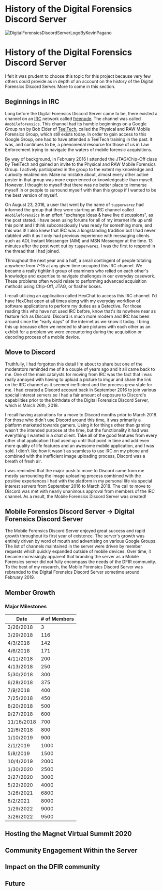 # History of the Digital Forensics Discord Server

![DigitalForensicsDiscordServerLogoByKevinPagano](https://github.com/Digital-Forensics-Discord-Server/CrowdsourcedDFIRBook/blob/main/manuscript/resources/DFDSLogo.png?raw=true)

# History of the Digital Forensics Discord Server

I felt it was prudent to choose this topic for this project because very few others could provide as in depth of an account on the history of the Digital Forensics Discord Server. More to come in this section.

## Beginnings in IRC

Long before the Digital Forensics Discord Server came to be, there existed a channel on an [IRC](https://en.wikipedia.org/wiki/Internet_Relay_Chat) network called [freenode](https://en.wikipedia.org/wiki/Freenode). The channel was called `#mobileforensics`. This channel had its humble beginnings on a Google Group ran by Bob Elder of [TeelTech](https://www.teeltech.com/), called the Physical and RAW Mobile Forensics Group, which still exists today. In order to gain access to this Google Group, one had to have attended a TeelTech training in the past. It was, and continues to be, a phenomenal resource for those of us in Law Enforcement trying to navigate the waters of mobile forensic acquisitions. 

By way of background, In February 2016 I attended the JTAG/Chip-Off class by TeelTech and gained an invite to the Physical and RAW Mobile Forensics Group. I actively participated in the group to the extent my knowledge and curiosity enabled me. Make no mistake about, almost every other active poster in that group was more experienced or knowledgeable than myself. However, I thought to myself that there was no better place to immerse myself in or people to surround myself with than this group if I wanted to be the best version of myself.

On August 23, 2016, a user that went by the name of `tupperwarez` had informed the group that they were starting an IRC channel called `#mobileforensics` in an effort "exchange ideas & have live discussions", as the post stated. I have been using forums for all of my internet life up until this point and I think subconsciously I was ready for something more, and this was it! I also knew that IRC was a longstanding tradition but I had never dabbled with it as I only had previous experience with messaging clients such as AOL Instant Messenger (AIM) and MSN Messenger at the time. 13 minutes after the post went out by `tupperwarez`, I was the first to respond in the thread that I had joined. 

Throughout the next year and a half, a small contingent of people totaling anywhere from 7-15 at any given time occupied this IRC channel. We became a really tightknit group of examiners who relied on each other's knowledge and expertise to navigate challenges in our everyday casework. These problems often would relate to performing advanced acquisition methods using Chip-Off, JTAG, or flasher boxes. 

I recall utilizing an application called HexChat to access this IRC channel. I'd have HexChat open at all times along with my everyday workflow of software applications to perform my duties as a Detective. For those reading this who have not used IRC before, know that's its nowhere near as feature rich as Discord. Discord is much more modern and IRC has been around since the "early days" of the internet as we know it today. I bring this up because often we needed to share pictures with each other as an exhibit for a problem we were encountering during the acquisition or decoding process of a mobile device.

## Move to Discord

Truthfully, I had forgotten this detail I'm about to share but one of the moderators reminded me of it a couple of years ago and it all came back to me. One of the main catalysts for moving from IRC was the fact that i was really annoyed with having to upload a picture to imgur and share the link on the IRC channel as it seemed inefficient and the process grew stale for me. I had created a Discord account back in September 2016 to join various special interest servers so I had a fair amount of exposure to Discord's capabilities prior to the birthdate of the Digital Forensics Discord Server, which is March 26th, 2018. 

I recall having aspirations for a move to Discord months prior to March 2018. For those who didn't use Discord around this time, it was primarily a platform marketed towards gamers. Using it for things other than gaming wasn't the intended purpose at the time, but the functionality it had was everything I wanted in a chat client. Take all of the good features from every other chat application I had used up until that point in time and add even more quality of life features and an awesome mobile application, and I was sold. I didn't like how it wasn't as seamless to use IRC on my phone and combined with the inefficient image uploading process, Discord was a breath of fresh air.

I was reminded that the major push to move to Discord came from me mostly surrounding the image uploading process combined with the positive experiences I had with the platform in my personal life via special interest servers from September 2016 to March 2018. The call to move to Discord was met with nearly unanimous approval from members of the IRC channel. As a result, the Mobile Forensics Discord Server was created!

## Mobile Forensics Discord Server -> Digital Forensics Discord Server

The Mobile Forensics Discord Server enjoyed great success and rapid growth throughout its first year of existence. The server's growth was entirely driven by word of mouth and advertising on various Google Groups. The list of channels maintained in the server were driven by member requests which quickly expanded outside of mobile devices. Over time, it became increasingly apparent that branding the server as a Mobile Forensics server did not fully encompass the needs of the DFIR community. To the best of my research, the Mobile Forensics Discord Server was rebranded to the Digital Forensics Discord Server sometime around February 2019. 

## Member Growth

### Major Milestones

| Date | # of Members |
|---|---|
| 3/26/2018 | 3 |
| 3/29/2018 | 116 |
| 4/3/2018 | 142 |
| 4/6/2018 | 171 |
| 4/11/2018 | 200 |
| 4/13/2018 | 250 |
| 5/30/2018 | 300 |
| 6/28/2018 | 375 |
| 7/9/2018 | 400 |
| 7/25/2018 | 450 |
| 8/20/2018 | 500 |
| 9/27/2018 | 600 |
| 11/16/2018 | 700 |
| 12/6/2018 | 800 |
| 1/10/2019 | 900 |
| 2/1/2019 | 1000 |
| 5/8/2019 | 1500 |
| 10/4/2019 | 2000 |
| 1/30/2020 | 2500 |
| 3/27/2020 | 3000 |
| 5/22/2020 | 4000 |
| 3/26/2021 | 6800 |
| 8/2/2021 | 8000 |
| 1/29/2022 | 9000 |
| 3/26/2022 | 9500 |

## Hosting the Magnet Virtual Summit 2020

## Community Engagement Within the Server

## Impact on the DFIR community

## Future
